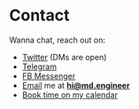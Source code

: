 # Contact

Wanna chat, reach out on:

- [Twitter][twitter] (DMs are open)
- [Telegram][telegram]
- [FB Messenger][messenger]
- [Email][email] me at **hi@md.engineer**
- [Book time on my calendar][meet]

[twitter]: https://twitter.com/NdagiStanley
[telegram]: https://t.me/stan_md
[messenger]: https://m.me/NdagiStanley
[email]: mailto:hi@md.engineer
[meet]: https://md.engineer/meet
